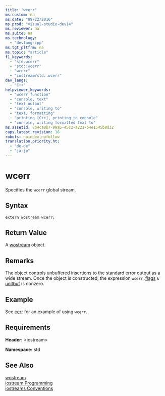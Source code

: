 ```yaml
---
title: "wcerr"
ms.custom: na
ms.date: "09/22/2016"
ms.prod: "visual-studio-dev14"
ms.reviewer: na
ms.suite: na
ms.technology: 
  - "devlang-cpp"
ms.tgt_pltfrm: na
ms.topic: "article"
f1_keywords: 
  - "std.wcerr"
  - "std::wcerr"
  - "wcerr"
  - "iostream/std::wcerr"
dev_langs: 
  - "C++"
helpviewer_keywords: 
  - "wcerr function"
  - "console, text"
  - "text output"
  - "console, writing to"
  - "text, formatting"
  - "printing [C++], printing to console"
  - "console, writing formatted text to"
ms.assetid: 8b4ca0b7-99a5-45c2-a221-b4e1545b8d32
caps.latest.revision: 18
robots: noindex,nofollow
translation.priority.ht: 
  - "de-de"
  - "ja-jp"
---
```

# wcerr
Specifies the `wcerr` global stream.  
  
## Syntax  
  
```  
extern wostream wcerr;  
```  
  
## Return Value  
 A [wostream](../vs140/wostream.md) object.  
  
## Remarks  
 The object controls unbuffered insertions to the standard error output as a wide stream. Once the object is constructed, the expression `wcerr.`[flags](../vs140/ios_base--flags.md) `&` [unitbuf](../vs140/unitbuf.md) is nonzero.  
  
## Example  
 See [cerr](../vs140/cerr.md) for an example of using `wcerr`.  
  
## Requirements  
 **Header:** \<iostream>  
  
 **Namespace:** std  
  
## See Also  
 [wostream](../vs140/wostream.md)   
 [iostream Programming](../vs140/iostream-programming.md)   
 [iostreams Conventions](../vs140/iostreams-conventions.md)
